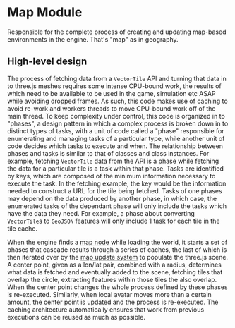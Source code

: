 
# Map Module

Responsible for the complete process of creating and updating map-based environments in the engine. That's "map" as in geography.

## High-level design

The process of fetching data from a `VectorTile` API and turning that data in to three.js meshes requires some intense CPU-bound work, the results of which need to be available to be used in the game, simulation etc ASAP while avoiding dropped frames. As such, this code makes use of caching to avoid re-work and workers threads to move CPU-bound work off of the main thread. To keep complexity under control, this code is organized in to "phases", a design pattern in which a complex process is broken down in to distinct types of tasks, with a unit of code called a "phase" responsible for enumerating and managing tasks of a particular type, while another unit of code decides which tasks to execute and when. The relationship between phases and tasks is similar to that of classes and class instances. For example, fetching `VectorTile` data from the API is a phase while fetching the data for a particular tile is a task within that phase. Tasks are identified by keys, which are composed of the minimum information necessary to execute the task. In the fetching example, the key would be the information needed to construct a URL for the tile being fetched. Tasks of one phases may depend on the data produced by another phase, in which case, the enumerated tasks of the dependant phase will only include the tasks which have the data they need. For example, a phase about converting `VectorTile`s to `GeoJSON` features will only include 1 task for each tile in the tile cache.

When the engine finds a [map node](packages/editor/src/nodes/MapNode.ts) while loading the world, it starts a set of phases that cascade results through a series of caches, the last of which is then iterated over by the [map update system](/packages/engine/src/map/MapUpdateSystem.ts) to populate the three.js scene. A center point, given as a lon/lat pair, combined with a radius, determines what data is fetched and eventually added to the scene, fetching tiles that overlap the circle, extracting features within those tiles the also overlap. When the center point changes the whole process defined by these phases is re-executed. Similarly, when local avatar moves more than a certain amount, the center point is updated and the process is re-executed. The caching architecture automatically ensures that work from previous executions can be reused as much as possible.
